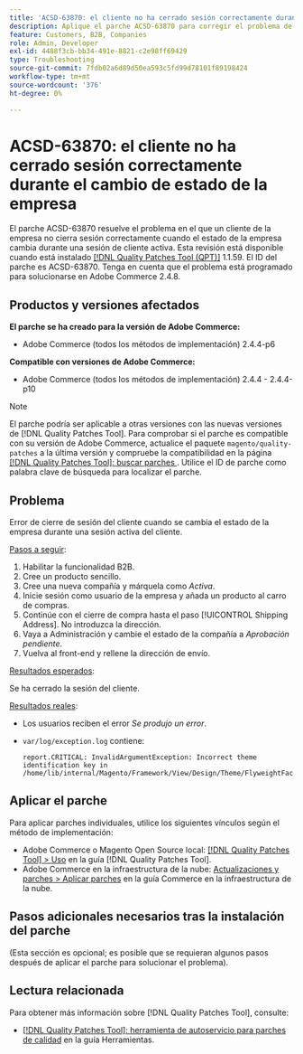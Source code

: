 ```yaml
---
title: 'ACSD-63870: el cliente no ha cerrado sesión correctamente durante el cambio de estado de la empresa'
description: Aplique el parche ACSD-63870 para corregir el problema de Adobe Commerce en el que un cliente de la compañía no cierra sesión correctamente cuando el estado de la compañía cambia durante una sesión activa del cliente.
feature: Customers, B2B, Companies
role: Admin, Developer
exl-id: 4488f3cb-bb34-491e-8821-c2e98ff69429
type: Troubleshooting
source-git-commit: 7fdb02a6d89d50ea593c5fd99d78101f89198424
workflow-type: tm+mt
source-wordcount: '376'
ht-degree: 0%

---
```


# ACSD-63870: el cliente no ha cerrado sesión correctamente durante el cambio de estado de la empresa

El parche ACSD-63870 resuelve el problema en el que un cliente de la empresa no cierra sesión correctamente cuando el estado de la empresa cambia durante una sesión de cliente activa. Esta revisión está disponible cuando está instalado [[!DNL Quality Patches Tool (QPT)]](/help/tools/quality-patches-tool/quality-patches-tool-to-self-serve-quality-patches.md) 1.1.59. El ID del parche es ACSD-63870. Tenga en cuenta que el problema está programado para solucionarse en Adobe Commerce 2.4.8.

## Productos y versiones afectados

**El parche se ha creado para la versión de Adobe Commerce:**

* Adobe Commerce (todos los métodos de implementación) 2.4.4-p6

**Compatible con versiones de Adobe Commerce:**

* Adobe Commerce (todos los métodos de implementación) 2.4.4 - 2.4.4-p10

>[!NOTE]
>
>El parche podría ser aplicable a otras versiones con las nuevas versiones de [!DNL Quality Patches Tool]. Para comprobar si el parche es compatible con su versión de Adobe Commerce, actualice el paquete `magento/quality-patches` a la última versión y compruebe la compatibilidad en la página [[!DNL Quality Patches Tool]: buscar parches &#x200B;](https://experienceleague.adobe.com/tools/commerce-quality-patches/index.html?lang=es). Utilice el ID de parche como palabra clave de búsqueda para localizar el parche.

## Problema

Error de cierre de sesión del cliente cuando se cambia el estado de la empresa durante una sesión activa del cliente.

<u>Pasos a seguir</u>:

1. Habilitar la funcionalidad B2B.
1. Cree un producto sencillo.
1. Cree una nueva compañía y márquela como *Activa*.
1. Inicie sesión como usuario de la empresa y añada un producto al carro de compras.
1. Continúe con el cierre de compra hasta el paso [!UICONTROL Shipping Address]. No introduzca la dirección.
1. Vaya a Administración y cambie el estado de la compañía a *Aprobación pendiente*.
1. Vuelva al front-end y rellene la dirección de envío.

<u>Resultados esperados</u>:

Se ha cerrado la sesión del cliente.

<u>Resultados reales</u>:

* Los usuarios reciben el error *Se produjo un error*.
* `var/log/exception.log` contiene:

  ```
  report.CRITICAL: InvalidArgumentException: Incorrect theme identification key in /home/lib/internal/Magento/Framework/View/Design/Theme/FlyweightFactory.php:60
  ```


## Aplicar el parche

Para aplicar parches individuales, utilice los siguientes vínculos según el método de implementación:

* Adobe Commerce o Magento Open Source local: [[!DNL Quality Patches Tool] > Uso](/help/tools/quality-patches-tool/usage.md) en la guía [!DNL Quality Patches Tool].
* Adobe Commerce en la infraestructura de la nube: [Actualizaciones y parches > Aplicar parches](https://experienceleague.adobe.com/docs/commerce-cloud-service/user-guide/develop/upgrade/apply-patches.html?lang=es) en la guía Commerce en la infraestructura de la nube.

## Pasos adicionales necesarios tras la instalación del parche

(Esta sección es opcional; es posible que se requieran algunos pasos después de aplicar el parche para solucionar el problema). 

## Lectura relacionada

Para obtener más información sobre [!DNL Quality Patches Tool], consulte:

* [[!DNL Quality Patches Tool]: herramienta de autoservicio para parches de calidad](/help/tools/quality-patches-tool/quality-patches-tool-to-self-serve-quality-patches.md) en la guía Herramientas.
